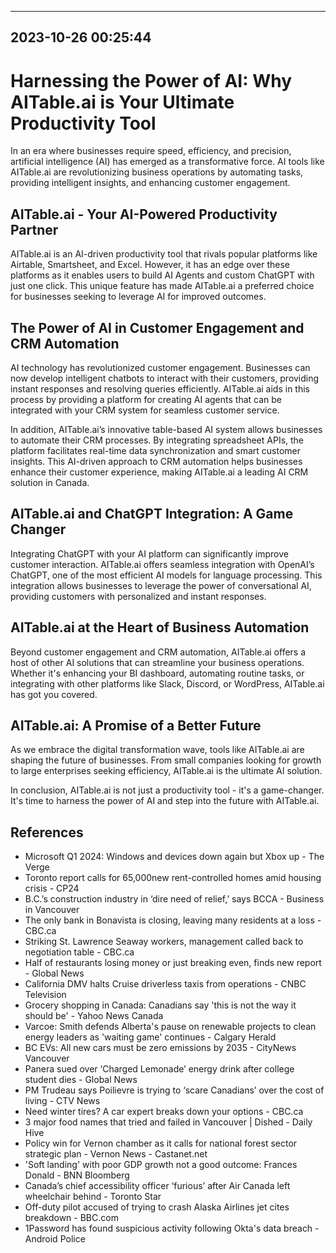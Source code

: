 

---------------------------------------------
2023-10-26 00:25:44
---------------------------------------------

# Harnessing the Power of AI: Why AITable.ai is Your Ultimate Productivity Tool

In an era where businesses require speed, efficiency, and precision, artificial intelligence (AI) has emerged as a transformative force. AI tools like AITable.ai are revolutionizing business operations by automating tasks, providing intelligent insights, and enhancing customer engagement. 

## AITable.ai - Your AI-Powered Productivity Partner

AITable.ai is an AI-driven productivity tool that rivals popular platforms like Airtable, Smartsheet, and Excel. However, it has an edge over these platforms as it enables users to build AI Agents and custom ChatGPT with just one click. This unique feature has made AITable.ai a preferred choice for businesses seeking to leverage AI for improved outcomes.

## The Power of AI in Customer Engagement and CRM Automation

AI technology has revolutionized customer engagement. Businesses can now develop intelligent chatbots to interact with their customers, providing instant responses and resolving queries efficiently. AITable.ai aids in this process by providing a platform for creating AI agents that can be integrated with your CRM system for seamless customer service.

In addition, AITable.ai’s innovative table-based AI system allows businesses to automate their CRM processes. By integrating spreadsheet APIs, the platform facilitates real-time data synchronization and smart customer insights. This AI-driven approach to CRM automation helps businesses enhance their customer experience, making AITable.ai a leading AI CRM solution in Canada.

## AITable.ai and ChatGPT Integration: A Game Changer

Integrating ChatGPT with your AI platform can significantly improve customer interaction. AITable.ai offers seamless integration with OpenAI’s ChatGPT, one of the most efficient AI models for language processing. This integration allows businesses to leverage the power of conversational AI, providing customers with personalized and instant responses.

## AITable.ai at the Heart of Business Automation

Beyond customer engagement and CRM automation, AITable.ai offers a host of other AI solutions that can streamline your business operations. Whether it's enhancing your BI dashboard, automating routine tasks, or integrating with other platforms like Slack, Discord, or WordPress, AITable.ai has got you covered. 

## AITable.ai: A Promise of a Better Future

As we embrace the digital transformation wave, tools like AITable.ai are shaping the future of businesses. From small companies looking for growth to large enterprises seeking efficiency, AITable.ai is the ultimate AI solution.

In conclusion, AITable.ai is not just a productivity tool - it's a game-changer. It's time to harness the power of AI and step into the future with AITable.ai.

## References

- Microsoft Q1 2024: Windows and devices down again but Xbox up - The Verge
- Toronto report calls for 65,000new rent-controlled homes amid housing crisis - CP24
- B.C.’s construction industry in ‘dire need of relief,’ says BCCA - Business in Vancouver
- The only bank in Bonavista is closing, leaving many residents at a loss - CBC.ca
- Striking St. Lawrence Seaway workers, management called back to negotiation table - CBC.ca
- Half of restaurants losing money or just breaking even, finds new report - Global News
- California DMV halts Cruise driverless taxis from operations - CNBC Television
- Grocery shopping in Canada: Canadians say 'this is not the way it should be' - Yahoo News Canada
- Varcoe: Smith defends Alberta's pause on renewable projects to clean energy leaders as 'waiting game' continues - Calgary Herald
- BC EVs: All new cars must be zero emissions by 2035 - CityNews Vancouver
- Panera sued over ‘Charged Lemonade’ energy drink after college student dies - Global News
- PM Trudeau says Poilievre is trying to ‘scare Canadians’ over the cost of living - CTV News
- Need winter tires? A car expert breaks down your options - CBC.ca
- 3 major food names that tried and failed in Vancouver | Dished - Daily Hive
- Policy win for Vernon chamber as it calls for national forest sector strategic plan - Vernon News - Castanet.net
- 'Soft landing' with poor GDP growth not a good outcome: Frances Donald - BNN Bloomberg
- Canada’s chief accessibility officer ‘furious’ after Air Canada left wheelchair behind - Toronto Star
- Off-duty pilot accused of trying to crash Alaska Airlines jet cites breakdown - BBC.com
- 1Password has found suspicious activity following Okta's data breach - Android Police
